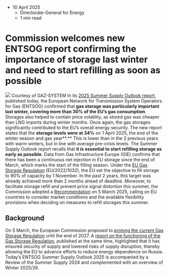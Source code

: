* 10 April 2025
  * Directorate-General for Energy
  * 1 min read


# Commission welcomes new ENTSOG report confirming the importance of storage last winter and need to start refilling as soon as possible
![](https://energy.ec.europa.eu/sites/default/files/styles/oe_theme_medium_no_crop/public/2025-04/ENTSOG2025.png?itok=Xu6xts-g)
Courtesy of GAZ-SYSTEM
In its [2025 Summer Supply Outlook report](https://www.entsog.eu/sites/default/files/2025-04/SO0067-25_Report_Summer%20Supply%20Outlook%202025.pdf), published today, the European Network for Transmission System Operators for Gas (ENTSOG) confirmed that **gas storage was particularly important last winter, covering more than 30% of the EU’s gas consumption**. Storages also helped to contain price volatility, as stored gas was cheaper than LNG imports during winter months. Once again, the gas storages significantly contributed to the EU’s overall energy security. 
The new report states that the **storage levels were at 34%** on 1 April 2025, the end of the winter season and gas year**.** This is lower than in the 2 previous years with warm winters, but in line with average pre-crisis levels. 
The Summer Supply Outlook report recalls that **it is essential to start refilling storage as early as possible**. Data from Gas Infrastructure Europe (GIE) confirms that there has been a continuous net injection in EU storage since the end of March, which marks the start of the filling season. 
Under the [EU Gas Storage Regulation](https://eur-lex.europa.eu/legal-content/EN/TXT/?uri=uriserv%3AOJ.L_.2022.173.01.0017.01.ENG&toc=OJ%3AL%3A2022%3A173%3ATOC) (EU/2022/1032), the EU set the objective to fill storage to 90% of capacity by 1 November. In the past 2 years, this target was already achieved more than 2 months ahead of deadline. Moreover, to facilitate storage refill and prevent price signal distortion this summer, the Commission adopted a [Recommendation](https://energy.ec.europa.eu/document/download/79576147-29ce-4b9a-9960-693b0f149806_en?filename=C_2025_1481_1_EN_ACT_part1_v1_0.pdf) on 5 March 2025, calling on EU countries to consider market conditions and the available flexibility provisions when deciding on measures to refill storages this summer.
## Background
On 5 March, the European Commission proposed to [prolong the current Gas Storage Regulation](https://energy.ec.europa.eu/news/commission-proposes-2-year-extension-eu-gas-storage-regulation-2025-03-05_en) until the end of 2027. A [report on the functioning of the Gas Storage Regulation](https://energy.ec.europa.eu/document/download/f293d175-7d1f-4bb5-9ada-7a60071f0cee_en), published at the same time, highlighted that it has ensured security of supply and lowered risks of supply disruption, thereby allowing the EU to advance efforts to reduce energy dependence on Russia. 
Today’s ENTSOG Summer Supply Outlook 2025 is accompanied by a Review of the Summer Supply 2024 and complemented with an overview of Winter 2025/26.